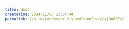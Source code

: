 ```yaml
---
title: dsds
createTime: 2024/11/07 23:24:44
permalink: /zh-tw/LandscapeLeisureGreenSpace/xjOu0BFz/
---
```

